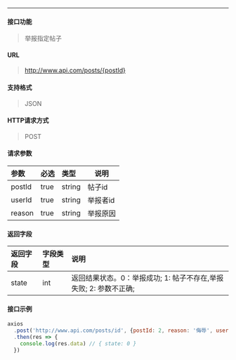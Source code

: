 -----------

#### 接口功能

> 举报指定帖子

#### URL

> http://www.api.com/posts/{postId}

#### 支持格式

> JSON

#### HTTP请求方式

> POST

#### 请求参数

|参数|必选|类型|说明|
|:----- |:-------|:-----|----- |
|postId |true |string| 帖子id|
|userId |true |string| 举报者id|
|reason |true |string| 举报原因|

#### 返回字段

|返回字段|字段类型|说明 |
|:----- |:------|:----------------------------- |
|state | int |返回结果状态。0：举报成功; 1: 帖子不存在,举报失败; 2: 参数不正确;|

#### 接口示例
```js
axios
  .post('http://www.api.com/posts/id', {postId: 2, reason: '侮辱', userId: 4})
  .then(res => {
    console.log(res.data) // { state: 0 }
  })
```
